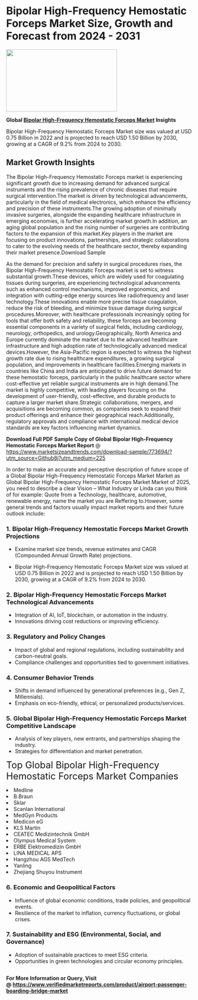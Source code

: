 <H1>Bipolar High-Frequency Hemostatic Forceps Market Size, Growth and Forecast from 2024 - 2031</H1><img class="aligncenter size-medium wp-image-584254" src="https://thirdeyenews.in/wp-content/uploads/2024/09/Global-Market-Research-300x168.jpeg" alt="" width="300" height="168" /><p><strong>Global&nbsp;<a href="https://www.marketsizeandtrends.com/download-sample/773694/?utm_source=Github8j?utm_medium=225">Bipolar High-Frequency Hemostatic Forceps Market</a> Insights</strong></p><p>Bipolar High-Frequency Hemostatic Forceps Market size was valued at USD 0.75 Billion in 2022 and is projected to reach USD 1.50 Billion by 2030, growing at a CAGR of 9.2% from 2024 to 2030.</p><p><h2>Market Growth Insights</h2> <p>The Bipolar High-Frequency Hemostatic Forceps market is experiencing significant growth due to increasing demand for advanced surgical instruments and the rising prevalence of chronic diseases that require surgical intervention.The market is driven by technological advancements, particularly in the field of medical electronics, which enhance the efficiency and precision of these instruments.The growing adoption of minimally invasive surgeries, alongside the expanding healthcare infrastructure in emerging economies, is further accelerating market growth.In addition, an aging global population and the rising number of surgeries are contributing factors to the expansion of this market.Key players in the market are focusing on product innovations, partnerships, and strategic collaborations to cater to the evolving needs of the healthcare sector, thereby expanding their market presence.Download Sample </p> <p>As the demand for precision and safety in surgical procedures rises, the Bipolar High-Frequency Hemostatic Forceps market is set to witness substantial growth.These devices, which are widely used for coagulating tissues during surgeries, are experiencing technological advancements such as enhanced control mechanisms, improved ergonomics, and integration with cutting-edge energy sources like radiofrequency and laser technology.These innovations enable more precise tissue coagulation, reduce the risk of bleeding, and minimize tissue damage during surgical procedures.Moreover, with healthcare professionals increasingly opting for tools that offer both safety and reliability, these forceps are becoming essential components in a variety of surgical fields, including cardiology, neurology, orthopedics, and urology.Geographically, North America and Europe currently dominate the market due to the advanced healthcare infrastructure and high adoption rate of technologically advanced medical devices.However, the Asia-Pacific region is expected to witness the highest growth rate due to rising healthcare expenditures, a growing surgical population, and improvements in healthcare facilities.Emerging markets in countries like China and India are anticipated to drive future demand for these hemostatic forceps, particularly in the public healthcare sector where cost-effective yet reliable surgical instruments are in high demand.The market is highly competitive, with leading players focusing on the development of user-friendly, cost-effective, and durable products to capture a larger market share.Strategic collaborations, mergers, and acquisitions are becoming common, as companies seek to expand their product offerings and enhance their geographical reach.Additionally, regulatory approvals and compliance with international medical device standards are key factors influencing market dynamics.</p><p><span class=""><strong>Download Full PDF Sample Copy of Global Bipolar High-Frequency Hemostatic Forceps Market Report</strong> @ <a href="https://www.marketsizeandtrends.com/download-sample/773694/?utm_source=Github8j?utm_medium=225" target="_blank">https://www.marketsizeandtrends.com/download-sample/773694/?utm_source=Github8j?utm_medium=225</a></span></p><p>In order to make an accurate and perceptive description of future scope of a Global&nbsp;Bipolar High-Frequency Hemostatic Forceps Market Market as Global&nbsp;Bipolar High-Frequency Hemostatic Forceps Market Market of 2025, you need to describe a clear Vision &ndash; What Industry or Linda can you think of for example: Quote from a Technology, healthcare, automotive, renewable energy, name the market you are Reffering to.However, some general trends and factors usually impact market reports and their future outlook include:</p><h3>1.&nbsp;<strong>Bipolar High-Frequency Hemostatic Forceps Market Growth Projections</strong></h3><ul><li>Examine market size trends, revenue estimates and CAGR (Compounded Annual Growth Rate) projections.</li><li><p>Bipolar High-Frequency Hemostatic Forceps Market size was valued at USD 0.75 Billion in 2022 and is projected to reach USD 1.50 Billion by 2030, growing at a CAGR of 9.2% from 2024 to 2030.</p></li></ul><h3>2.&nbsp;<strong>Bipolar High-Frequency Hemostatic Forceps Market Technological Advancements</strong></h3><ul><li>Integration of AI, IoT, blockchain, or automation in the industry.</li><li>Innovations driving cost reductions or improving efficiency.</li></ul><h3>3.&nbsp;<strong>Regulatory and Policy Changes</strong></h3><ul><li>Impact of global and regional regulations, including sustainability and carbon-neutral goals.</li><li>Compliance challenges and opportunities tied to government initiatives.</li></ul><h3>4.&nbsp;<strong>Consumer Behavior Trends</strong></h3><ul><li>Shifts in demand influenced by generational preferences (e.g., Gen Z, Millennials).</li><li>Emphasis on eco-friendly, ethical, or personalized products/services.</li></ul><h3>5.&nbsp;<strong>Global Bipolar High-Frequency Hemostatic Forceps Market Competitive Landscape</strong></h3><ul><li>Analysis of key players, new entrants, and partnerships shaping the industry.</li><li>Strategies for differentiation and market penetration.</li></ul><p data-pm-slice="1 1 []"><span style="color: inherit; font-family: inherit; font-size: 25px;">Top Global Bipolar High-Frequency Hemostatic Forceps Market Companies</span></p><div class="" data-test-id=""><p><li>Medline</li><li> B.Braun</li><li> Sklar</li><li> Scanlan International</li><li> MedGyn Products</li><li> Medicon eG</li><li> KLS Martin</li><li> CEATEC Medizintechnik GmbH</li><li> Olympus Medical System</li><li> ERBE Elektromedizin GmbH</li><li> LINA MEDICAL APS</li><li> Hangzhou AGS MedTech</li><li> Yanling</li><li> Zhejiang Shuyou Instrument</li></p></div><h3>6.&nbsp;<strong>Economic and Geopolitical Factors</strong></h3><ul><li>Influence of global economic conditions, trade policies, and geopolitical events.</li><li>Resilience of the market to inflation, currency fluctuations, or global crises.</li></ul><h3>7.&nbsp;<strong>Sustainability and ESG (Environmental, Social, and Governance)</strong></h3><ul><li>Adoption of sustainable practices to meet ESG criteria.</li><li>Opportunities in green technologies and circular economy principles.</li></ul><h2><strong style="font-size: 14px;">For More Information or Query, Visit @&nbsp;</strong><a style="background-color: #ffffff; font-size: 14px;" href="https://www.marketsizeandtrends.com/report/bipolar-high-frequency-hemostatic-forceps-market/" target="_blank">https://www.verifiedmarketreports.com/product/airport-passenger-boarding-bridge-market</a></h2>